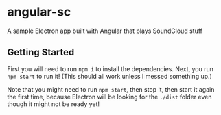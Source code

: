 # angular-sc
A sample Electron app built with Angular that plays SoundCloud stuff

## Getting Started
First you will need to run `npm i` to install the dependencies. Next, you run `npm start` to run it! (This should all work unless I messed something up.)

Note that you might need to run `npm start`, then stop it, then start it again the first time, because Electron will be looking for the `./dist` folder even though it might not be ready yet!
